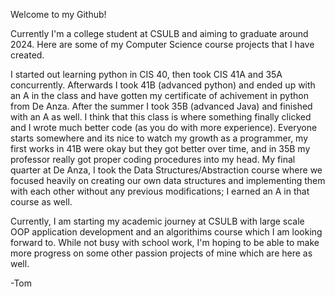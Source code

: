 Welcome to my Github!

Currently I'm a college student at CSULB and aiming to graduate around 2024.
Here are some of my Computer Science course projects that I have created.

I started out learning python in CIS 40, then took CIS 41A and 35A concurrently. 
Afterwards I took 41B (advanced python) and ended up with an A in the class and have gotten my certificate of achivement in python from De Anza.
After the summer I took 35B (advanced Java) and finished with an A as well. I think that this class is where something finally clicked and I wrote much better code
(as you do with more experience). Everyone starts somewhere and its nice to watch my growth as a programmer, my first works in 41B were okay but they got better over time, and in 35B my professor really got proper coding procedures into my head. My final quarter at De Anza, I took the Data Structures/Abstraction course where we focused heavily on creating our own data structures and implementing them with each other without any previous modifications; I earned an A in that course as well.

Currently, I am starting my academic journey at CSULB with large scale OOP application development and an algorithims course which I am looking forward to. While not busy with school work, I'm hoping to be able to make more progress on some other passion projects of mine which are here as well.

-Tom
